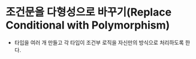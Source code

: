 # 조건문을 다형성으로 바꾸기(Replace Conditional with Polymorphism)

- 타입을 여러 개 만들고 각 타입이 조건부 로직을 자신만의 방식으로 처리하도록 한다.

